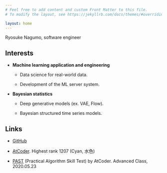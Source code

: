 ```yaml
---
# Feel free to add content and custom Front Matter to this file.
# To modify the layout, see https://jekyllrb.com/docs/themes/#overriding-theme-defaults

layout: home
---
```


Ryosuke Nagumo, software engineer

## Interests

* **Machine learning application and engineering**

  * Data science for real-world data.

  * Development of the ML server system.

* **Bayesian statistics**

  * Deep generative models (ex. VAE, Flow).
  
  * Bayesian structured time series models.

## Links

* [GitHub](https://github.com/rnagumo)

* [AtCoder](https://atcoder.jp/users/riocloud). Highest rank 1207 (Cyan, 水色)

* [PAST](https://past.atcoder.jp/) (Practical Algorithm Skill Test) by AtCoder. Advanced Class, 2020.05.23
